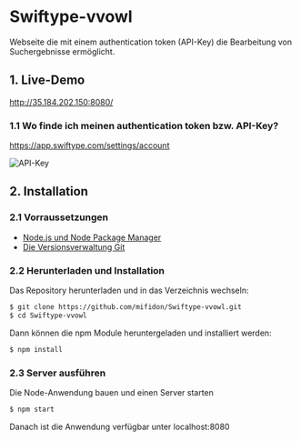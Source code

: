 # Swiftype-vvowl

Webseite die mit einem authentication token (API-Key) die Bearbeitung von Suchergebnisse ermöglicht.

## 1. Live-Demo

http://35.184.202.150:8080/

### 1.1 Wo finde ich meinen authentication token bzw. API-Key?

https://app.swiftype.com/settings/account


![API-Key](https://user-images.githubusercontent.com/19534956/50832210-ccbf2800-134d-11e9-87c2-757e6a27750d.jpg)



## 2. Installation

### 2.1 Vorraussetzungen

* [Node.js und Node Package Manager](https://www.npmjs.com/get-npm)
* [Die Versionsverwaltung Git](https://git-scm.com/downloads)

### 2.2 Herunterladen und Installation

Das Repository herunterladen und in das Verzeichnis wechseln:

```sh
$ git clone https://github.com/mifidon/Swiftype-vvowl.git
$ cd Swiftype-vvowl
```

Dann können die npm Module heruntergeladen und installiert werden:

```sh
$ npm install
```

### 2.3 Server ausführen

Die Node-Anwendung bauen und einen Server starten

```sh
$ npm start
```

Danach ist die Anwendung verfügbar unter localhost:8080









